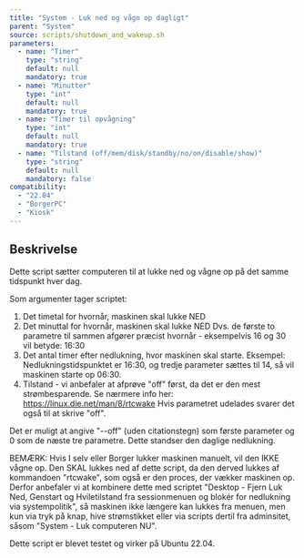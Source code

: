 ```yaml
---
title: "System - Luk ned og vågn op dagligt"
parent: "System"
source: scripts/shutdown_and_wakeup.sh
parameters:
  - name: "Timer"
    type: "string"
    default: null
    mandatory: true
  - name: "Minutter"
    type: "int"
    default: null
    mandatory: true
  - name: "Timer til opvågning"
    type: "int"
    default: null
    mandatory: true
  - name: "Tilstand (off/mem/disk/standby/no/on/disable/show)"
    type: "string"
    default: null
    mandatory: false
compatibility: 
  - "22.04"
  - "BorgerPC"
  - "Kiosk"
---
```


## Beskrivelse
Dette script sætter computeren til at lukke ned og vågne op på det samme tidspunkt hver dag.

Som argumenter tager scriptet: 
1. Det timetal for hvornår, maskinen skal lukke NED
2. Det minuttal for hvornår, maskinen skal lukke NED
    Dvs. de første to parametre til sammen afgører præcist hvornår - eksempelvis 16 og 30 vil betyde: 16:30
3. Det antal timer efter nedlukning, hvor maskinen skal starte.
    Eksempel: Nedlukningstidspunktet er 16:30, og tredje parameter sættes til 14, så vil maskinen starte op 06:30.
4. Tilstand - vi anbefaler at afprøve "off" først, da det er den mest strømbesparende.
   Se nærmere info her: https://linux.die.net/man/8/rtcwake
   Hvis parametret udelades svarer det også til at skrive "off".

Det er muligt at angive "--off" (uden citationstegn) som første parameter og 0 som de næste tre parametre. Dette standser den daglige nedlukning.

BEMÆRK:
Hvis I selv eller Borger lukker maskinen manuelt, vil den IKKE vågne op. Den SKAL lukkes ned af dette script, da den derved lukkes af kommandoen "rtcwake", som også er den proces, der vækker maskinen op.
Derfor anbefaler vi at kombinere dette med scriptet "Desktop - Fjern Luk Ned, Genstart og Hviletilstand fra sessionmenuen og blokér for nedlukning via systempolitik", så maskinen ikke længere kan lukkes fra menuen, men kun via tryk på knap, hive strømstikket eller via scripts dertil fra adminsitet, såsom "System - Luk computeren NU".

Dette script er blevet testet og virker på Ubuntu 22.04.